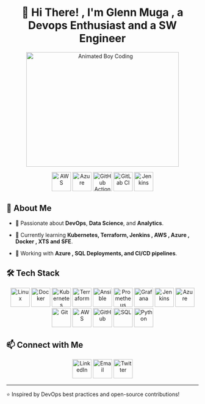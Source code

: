 <!-- GitHub README with DevOps Focus -->
<h1 align="center">👋 Hi There! , I'm Glenn Muga , a Devops Enthusiast and a SW Engineer</h1>
<p align="center">
  <img src="https://cdn.dribbble.com/users/1162077/screenshots/3848914/programmer.gif" width="400" height="300" alt="Animated Boy Coding">
</p>
<p align="center">
  <img src="https://upload.wikimedia.org/wikipedia/commons/9/93/Amazon_Web_Services_Logo.svg" width="50" height="50" alt="AWS">
  <img src="https://cdn.jsdelivr.net/gh/devicons/devicon/icons/azure/azure-original.svg" width="50" height="50" alt="Azure">
  <img src="https://cdn.jsdelivr.net/gh/devicons/devicon/icons/github/github-original.svg" width="50" height="50" alt="GitHub Actions">
  <img src="https://cdn.jsdelivr.net/gh/devicons/devicon/icons/gitlab/gitlab-original.svg" width="50" height="50" alt="GitLab CI">
  <img src="https://cdn.jsdelivr.net/gh/devicons/devicon/icons/jenkins/jenkins-original.svg" width="50" height="50" alt="Jenkins">
</p>

## 🚀 About Me
- 🔹 Passionate about **DevOps**, **Data Science**, and **Analytics**.
  
- 🌱 Currently learning **Kubernetes, Terraform, Jenkins , AWS , Azure , Docker , XTS and SFE**.
  
- 🔧 Working with **Azure , SQL Deployments, and CI/CD pipelines**.

## 🛠️ Tech Stack
<p align="center">
  <img src="https://cdn.jsdelivr.net/gh/devicons/devicon/icons/linux/linux-original.svg" width="50" height="50" alt="Linux">
  <img src="https://cdn.jsdelivr.net/gh/devicons/devicon/icons/docker/docker-original.svg" width="50" height="50" alt="Docker">
  <img src="https://cdn.jsdelivr.net/gh/devicons/devicon/icons/kubernetes/kubernetes-plain.svg" width="50" height="50" alt="Kubernetes">
  <img src="https://cdn.jsdelivr.net/gh/devicons/devicon/icons/terraform/terraform-original.svg" width="50" height="50" alt="Terraform">
  <img src="https://cdn.jsdelivr.net/gh/devicons/devicon/icons/ansible/ansible-original.svg" width="50" height="50" alt="Ansible">
  <img src="https://cdn.jsdelivr.net/gh/devicons/devicon/icons/prometheus/prometheus-original.svg" width="50" height="50" alt="Prometheus">
  <img src="https://cdn.jsdelivr.net/gh/devicons/devicon/icons/grafana/grafana-original.svg" width="50" height="50" alt="Grafana">
  <img src="https://cdn.jsdelivr.net/gh/devicons/devicon/icons/jenkins/jenkins-original.svg" width="50" height="50" alt="Jenkins">
  <img src="https://cdn.jsdelivr.net/gh/devicons/devicon/icons/azure/azure-original.svg" width="50" height="50" alt="Azure">
  <img src="https://cdn.jsdelivr.net/gh/devicons/devicon/icons/git/git-original.svg" width="50" height="50" alt="Git">
  <img src="https://upload.wikimedia.org/wikipedia/commons/9/93/Amazon_Web_Services_Logo.svg" width="50" height="50" alt="AWS">
  <img src="https://cdn.jsdelivr.net/gh/devicons/devicon/icons/github/github-original.svg" width="50" height="50" alt="GitHub">
  <img src="https://cdn.jsdelivr.net/gh/devicons/devicon/icons/mysql/mysql-original.svg" width="50" height="50" alt="SQL">
  <img src="https://cdn.jsdelivr.net/gh/devicons/devicon/icons/python/python-original.svg" width="50" height="50" alt="Python">
</p>

## 📫 Connect with Me
<p align="center">
  <a href="https://www.linkedin.com/in/yourprofile"><img src="https://cdn.jsdelivr.net/gh/devicons/devicon/icons/linkedin/linkedin-original.svg" width="50" height="50" alt="LinkedIn"></a>
  <a href="mailto:your.email@example.com"><img src="https://cdn.jsdelivr.net/gh/devicons/devicon/icons/google/google-original.svg" width="50" height="50" alt="Email"></a>
  <a href="https://twitter.com/yourhandle"><img src="https://cdn.jsdelivr.net/gh/devicons/devicon/icons/twitter/twitter-original.svg" width="50" height="50" alt="Twitter"></a>
</p>

---
⭐️ Inspired by DevOps best practices and open-source contributions!
<!--
**glennmuga/glennmuga** is a ✨ _special_ ✨ repository because its `README.md` (this file) appears on your GitHub profile.

Here are some ideas to get you started:

- 🔭 I’m currently working on ...
- 🌱 I’m currently learning ...
- 👯 I’m looking to collaborate on ...
- 🤔 I’m looking for help with ...
- 💬 Ask me about ...
- 📫 How to reach me: ...
- 😄 Pronouns: ...
- ⚡ Fun fact: ...
-->
